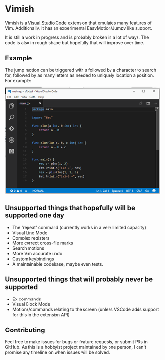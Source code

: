 # Vimish
Vimish is a [Visual Studio Code](http://code.visualstudio.com/) extension that emulates many features of Vim.
Additionally, it has an experimental EasyMotion/Jumpy like support.

It is still a work in progress and is probably broken in a lot of ways. The code is also in rough shape but hopefully
that will improve over time.

## Example

The jump motion can be triggered with `Q` followed by a character to search for, followed by as many letters as needed
to uniquely location a position. For example:

![Example](images/jump_example.gif)

## Unsupported things that hopefully will be supported one day

* The 'repeat' command (currently works in a very limited capacity)
* Visual Line Mode
* Complex registers
* More correct cross-file marks
* Search motions
* More Vim accurate undo
* Custom keybindings
* A maintainable codebase, maybe even tests.

## Unsupported things that will probably never be supported

* Ex commands
* Visual Block Mode
* Motions/commands relating to the screen (unless VSCode adds support for this in the extension API)

## Contributing

Feel free to make issues for bugs or feature requests, or submit PRs in GitHub. As this is a hobbyist project
maintained by one person, I can't promise any timeline on when issues will be solved.
